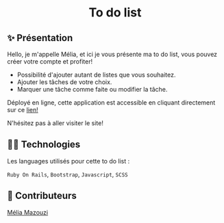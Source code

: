 <h1 align="center">To do list</h1>

## ✨ Présentation

Hello, je m'appelle Mélia, et ici je vous présente ma to do list, vous pouvez créer votre compte et profiter!

- Possibilité d'ajouter autant de listes que vous souhaitez.
- Ajouter les tâches de votre choix.
- Marquer une tâche comme faite ou modifier la tâche.

Déployé en ligne, cette application est accessible en cliquant directement sur ce <a href="https://app-7083fe49-1d9e-4ef5-9f72-079a714ca80c.cleverapps.io/">lien!</a>

 N'hésitez pas à aller visiter le site! 

## 👩‍💻 Technologies

Les languages utilisés pour cette to do list : 

`Ruby On Rails`, `Bootstrap`, `Javascript`, `SCSS`

## 👥 Contributeurs

<a href="https://github.com/meliamzz">Mélia Mazouzi</a>
